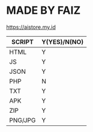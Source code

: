 # MADE BY FAIZ

https://aistore.my.id

SCRIPT | Y(YES)/N(NO)
------------- | -------------
HTML  | Y
JS  | Y
JSON | Y
PHP | N
TXT | Y
APK | Y
ZIP | Y
PNG/JPG | Y
